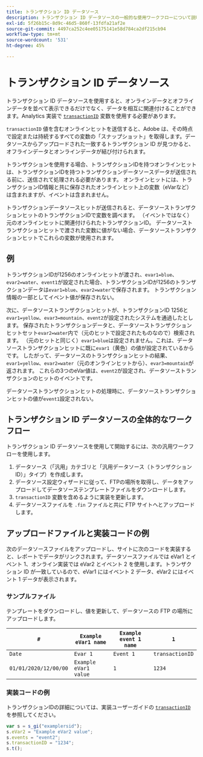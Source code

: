 ```yaml
---
title: トランザクション ID データソース
description: トランザクション ID データソースの一般的な使用ワークフローについて説明します。
exl-id: 5f26b15c-8d9c-46d5-860f-13fdfa21af2e
source-git-commit: 4497ca252c4ee05175141e58d784ca2df215cb94
workflow-type: tm+mt
source-wordcount: '531'
ht-degree: 45%

---
```


# トランザクション ID データソース

トランザクション ID データソースを使用すると、オンラインデータとオフラインデータを並べて表示できるだけでなく、データを相互に関連付けることができます。Analytics 実装で [`transactionID`](/help/implement/vars/page-vars/transactionid.md) 変数を使用する必要があります。

`transactionID` 値を含むオンラインヒットを送信すると、Adobe は、その時点で設定または持続するすべての変数の「スナップショット」を取得します。データソースからアップロードされた一致するトランザクション ID が見つかると、オフラインデータとオンラインデータが結び付けられます。

トランザクションを使用する場合、トランザクションIDを持つオンラインヒットは、トランザクションIDを持つトランザクションデータソースデータが送信される前に、送信されて処理される必要があります。 オンラインヒットには、トランザクションID情報と共に保存されたオンラインヒット上の変数（eVarなど）は含まれますが、イベントは含まれません。

トランザクションデータソースヒットが送信されると、データソーストランザクションヒットのトランザクションIDで変数を調べます。 （イベントではなく）元のオンラインヒットに関連付けられたトランザクションID。 データソーストランザクションヒットで渡された変数に値がない場合、データソーストランザクションヒットでこれらの変数が使用されます。

## 例

トランザクションIDが1256のオンラインヒットが渡され、`evar1=blue`、`evar2=water`、`event1`が設定された場合、トランザクションIDが1256のトランザクションデータは`evar1=blue`、`evar2=water`で保存されます。 トランザクション情報の一部としてイベント値が保存されない。

次に、データソーストランザクションヒットが、トランザクションID 1256と`evar1=yellow`、`evar3=mountain`、`event2`が設定されたシステムを通過したとします。 保存されたトランザクションデータと、データソーストランザクションヒットセット`evar2=water`内で（元のヒットで設定されたものなので）検索されます。 （元のヒットと同じく）`evar1=blue`は設定されません。これは、データソーストランザクションヒットに既に`evar1`（黄色）の値が設定されているからです。  したがって、データソースのトランザクションヒットの結果、`evar1=yellow`、`evar2=water`（元のオンラインヒットから）、`evar3=mountain`が返されます。 これらの3つのeVar値は、`event2`が設定され、データソーストランザクションのヒットのイベントです。

データソーストランザクションヒットの処理時に、データソーストランザクションヒットの値が`event1`設定されない。

## トランザクション ID データソースの全体的なワークフロー

トランザクション ID データソースを使用して開始するには、次の汎用ワークフローを使用します。

1. データソース（「汎用」カテゴリと「汎用データソース（トランザクション ID）」タイプ）を作成します。
1. データソース設定ウィザードに従って、FTPの場所を取得し、データをアップロードしてデータソーステンプレートファイルをダウンロードします。
1. `transactionID` 変数を含めるように実装を更新します。
1. データソースファイルを `.fin` ファイルと共に FTP サイトへとアップロードします。

## アップロードファイルと実装コードの例

次のデータソースファイルをアップロードし、サイトに次のコードを実装すると、レポートでデータがリンクされます。データソースファイルでは eVar1 とイベント 1、オンライン実装では eVar2 とイベント 2 を使用します。トランザクション ID が一致しているので、eVar1 にはイベント 2 データ、eVar2 にはイベント 1 データが表示されます。

### サンプルファイル

テンプレートをダウンロードし、値を更新して、データソースの FTP の場所にアップロードします。

| `#` | `Example eVar1 name` | `Example event 1 name` | `1` |
|---|---|---|---|
| `Date` | `Evar 1` | `Event 1` | `transactionID` |
| `01/01/2020/12/00/00` | `Example eVar1 value` | `1` | `1234` |

### 実装コードの例

トランザクションIDの詳細については、実装ユーザーガイドの [`transactionID`](/help/implement/vars/page-vars/transactionid.md) を参照してください。

```js
var s = s_gi("examplersid");
s.eVar2 = "Example eVar2 value";
s.events = "event2";
s.transactionID = "1234";
s.t();
```
